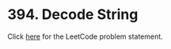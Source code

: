 # 394. Decode String

Click [here](https://leetcode.com/problems/decode-string/description/)
for the LeetCode problem statement.
